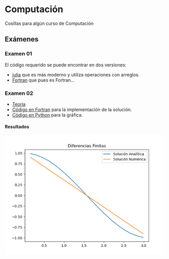 # Computación

Cosillas para algún curso de Computación

## Exámenes

### Examen 01

El código requerido se puede encontrar en dos versiones:

- [julia](./examen-01.jl) que es más moderno y utiliza operaciones con arreglos.
- [Fortran](./examen-01.f90) que pues es Fortran...

### Examen 02

- [Teoría](./examen-02-teoria.md)
- [Código en Fortran](./examen-02.f90) para la implementación de la solución.
- [Código en Python](./examen-02-plot.py) para la gráfica.

#### Resultados

![Gráfica](./examen-02-plot.png)
